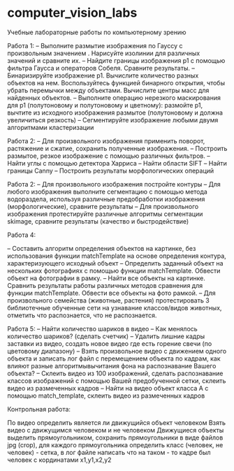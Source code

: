 # computer_vision_labs

Учебные лабораторные работы по компьютерному зрению

Работа 1:
– Выполните размытие изображения по Гауссу с произвольным значением . Нарисуйте изолинии для различных значений и сравните их.
– Найдите границы изображения p1 c помощью фильтра Гаусса и операторов Собеля. Сравните результаты.
– Бинаризируйте изображение p1. Вычислите количество разных объектов на нем. Воспользуйтесь функцией бинарного открытия, чтобы убрать перемычки между объектами. Вычислите центры масс для найденных объектов.
– Выполните операцию нерезкого маскирования для p1 (полутоновому и полутоновому и цветному): размойте p1, вычтите из исходного изображения размытое (полутоновому и должна увеличиться резкость)
– Сегментируйте изображение любыми двумя алгоритмами кластеризации

Работа 2: 
– Для произвольного изображения применить поворот,
растяжение и сжатие, сохранить полученные изображения.
– Построить размытое, резкое изображение с помощью
различных фильтров.
– Найти углы с помощью детектора Харриса
– Найти области SIFT
– Найти границы Canny
– Построить результаты морфологических операций

Работа 2:
– Для произвольного изображения постройте контуры
– Для любого изображения выполните сегментацию с помощью
метода водораздела, используя различные предобработки
изображения (морфологические), сравните результаты
– Для произвольного изображения протестируйте различные
алгоритмы сегментации skimage, сравните результаты
(качество и быстродействие)

Работа 4:

– Составить алгоритм определения объектов на
картинке, без использования функции matchTemplate
на основе определения контура, характеризующего
исходный объект
– Определить заданный объект на нескольких
фотографиях с помощью функции matchTemplate.
Обвести объект на фотографии в рамку.
– Найти все объекты на картинке. Сравнить результаты
работы различных методов сравнения для функции
matchTemplate. Обвести все объекты на фото рамкой.
– Для произвольного семейства (животные, растения)
протестировать 3 библиотечные обученные сети на
узнавание классов/видов животных, отметить что
распознается, что не распознается.

Работа 5:
– Найти количество шариков в видео
– Как менялось количество шариков? (сделать счетчик)
– Удалить лишние кадры заставки из видео, создать новое видео где есть горение свечи (по цветовому
диапазону)
– Взять произвольное видео с движением одного объекта и записать лог файл с перемещением
объекта по кадрам, как влияют разные алгоритмывычитания фона на распознавание Вашего
объекта?
– Склеить видео из 100 изображений, сделать распознавание классов изображений с помощью Вашей
предобученной сетки, склеить видео из размеченных кадров
– Найти на видео объект класса А с помощью match_template, склеить видео из размеченных кадров


Контрольная работа:

По видео определить является ли движущийся объект человеком
Взять видео с движущимся человеком и не человеком
Движущиеся объекты выделить прямоугольником, сохранить
прямоугольники в виде файлов jpg (crop), для каждого прямоугольника
определить класс (человек, не человек) - сетка, в лог файле написать что на
таком - то кадре был человек с кординатами x1,y1,x2,y2

